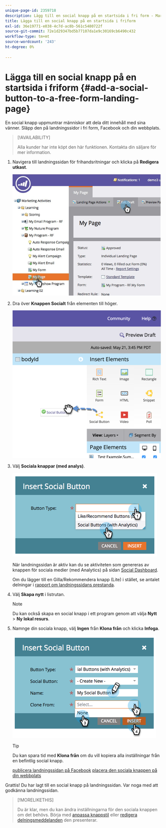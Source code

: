 ```yaml
---
unique-page-id: 2359718
description: Lägg till en social knapp på en startsida i fri form - Marketo Docs - produktdokumentation
title: Lägga till en social knapp på en startsida i friform
exl-id: 36e19771-e038-4c7d-ac8b-561c5480722f
source-git-commit: 72e1d29347bd5b77107da1e9c30169cb6490c432
workflow-type: tm+mt
source-wordcount: '243'
ht-degree: 0%

---
```


# Lägga till en social knapp på en startsida i friform {#add-a-social-button-to-a-free-form-landing-page}

En social knapp uppmuntrar människor att dela ditt innehåll med sina vänner. Släpp den på landningssidor i fri form, Facebook och din webbplats.

>[!AVAILABILITY]
>
>Alla kunder har inte köpt den här funktionen. Kontakta din säljare för mer information.

1. Navigera till landningssidan för frihandsritningar och klicka på **Redigera utkast**.

   ![](assets/scoring.jpg)

1. Dra över **Knappen Socialt** från elementen till höger.

   ![](assets/image2015-5-21-15-3a47-3a46.png)

1. Välj **Sociala knappar (med analys)**.

   ![](assets/image2014-9-17-10-3a35-3a13.png)

   När landningssidan är aktiv kan du se aktiviteten som genereras av knappen för sociala medier (med Analytics) på sidan [Social Dashboard](/help/marketo/product-docs/demand-generation/social/social-functions/view-social-performance.md).

   Om du lägger till en Gilla/Rekommendera knapp (Lite) i stället, se antalet delningar i [rapport om landningssidans prestanda](/help/marketo/product-docs/demand-generation/landing-pages/understanding-landing-pages/landing-page-performance-report.md).

1. Välj **Skapa nytt** i listrutan.

   >[!NOTE]
   >
   >Du kan också skapa en social knapp i ett program genom att välja **Nytt** > **Ny lokal resurs**.

1. Namnge din sociala knapp, välj **Ingen** från **Klona från** och klicka **Infoga**.

   ![](assets/image2014-9-17-10-3a35-3a26.png)

   >[!TIP]
   >
   >Du kan spara tid med **Klona från** om du vill kopiera alla inställningar från en befintlig social knapp.

   [publicera landningssidan på Facebook](/help/marketo/product-docs/demand-generation/facebook/publish-landing-pages-to-facebook.md) [placera den sociala knappen på din webbplats](/help/marketo/product-docs/demand-generation/social/social-functions/deploy-social-on-your-website.md)

Grattis! Du har lagt till en social knapp på landningssidan. Var noga med att godkänna landningssidan.

>[!MORELIKETHIS]
>
>Du är klar, men du kan ändra inställningarna för den sociala knappen om det behövs. Börja med [anpassa knappstil](/help/marketo/product-docs/demand-generation/social/configuring-social-actions/customize-social-app-button.md) eller  [redigera delningsmeddelanden](/help/marketo/product-docs/demand-generation/social/configuring-social-actions/configure-social-sign-up-share-flow.md) den presenterar.
